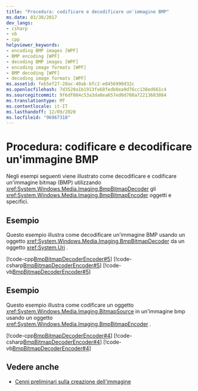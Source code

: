 ```yaml
---
title: "Procedura: codificare e decodificare un'immagine BMP"
ms.date: 03/30/2017
dev_langs:
- csharp
- vb
- cpp
helpviewer_keywords:
- encoding BMP images [WPF]
- BMP encoding [WPF]
- decoding BMP images [WPF]
- encoding image formats [WPF]
- BMP decoding [WPF]
- decoding image formats [WPF]
ms.assetid: feb5ef27-28ac-40ab-bfc2-e0456990d32c
ms.openlocfilehash: 7d3520a1b1913fe68fedb0ea9d76cc138ed661c4
ms.sourcegitcommit: 9f6df084c53a3da0ea657ed0d708a72213683084
ms.translationtype: MT
ms.contentlocale: it-IT
ms.lasthandoff: 12/09/2020
ms.locfileid: "96967318"
---
```

# <a name="how-to-encode-and-decode-a-bmp-image"></a>Procedura: codificare e decodificare un'immagine BMP
Negli esempi seguenti viene illustrato come decodificare e codificare un'immagine bitmap (BMP) utilizzando <xref:System.Windows.Media.Imaging.BmpBitmapDecoder> gli <xref:System.Windows.Media.Imaging.BmpBitmapEncoder> oggetti e specifici.  
  
## <a name="example"></a>Esempio  
 Questo esempio illustra come decodificare un'immagine BMP usando un oggetto <xref:System.Windows.Media.Imaging.BmpBitmapDecoder> da un oggetto <xref:System.Uri> .  
  
 [!code-cpp[BmpBitmapDecoderEncoder#5](~/samples/snippets/cpp/VS_Snippets_Wpf/BmpBitmapDecoderEncoder/CPP/anotherfile.cpp#5)]
 [!code-csharp[BmpBitmapDecoderEncoder#5](~/samples/snippets/csharp/VS_Snippets_Wpf/BmpBitmapDecoderEncoder/CSharp/BitmapFrame.cs#5)]
 [!code-vb[BmpBitmapDecoderEncoder#5](~/samples/snippets/visualbasic/VS_Snippets_Wpf/BmpBitmapDecoderEncoder/VB/BitmapFrame.vb#5)]  
  
## <a name="example"></a>Esempio  
 Questo esempio illustra come codificare un oggetto <xref:System.Windows.Media.Imaging.BitmapSource> in un'immagine bmp usando un oggetto <xref:System.Windows.Media.Imaging.BmpBitmapEncoder> .  
  
 [!code-cpp[BmpBitmapDecoderEncoder#4](~/samples/snippets/cpp/VS_Snippets_Wpf/BmpBitmapDecoderEncoder/CPP/anotherfile.cpp#4)]
 [!code-csharp[BmpBitmapDecoderEncoder#4](~/samples/snippets/csharp/VS_Snippets_Wpf/BmpBitmapDecoderEncoder/CSharp/BitmapFrame.cs#4)]
 [!code-vb[BmpBitmapDecoderEncoder#4](~/samples/snippets/visualbasic/VS_Snippets_Wpf/BmpBitmapDecoderEncoder/VB/BitmapFrame.vb#4)]  
  
## <a name="see-also"></a>Vedere anche

- [Cenni preliminari sulla creazione dell'immagine](imaging-overview.md)
